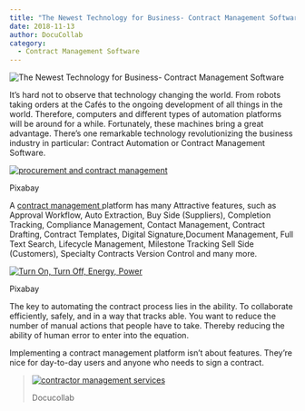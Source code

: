 ```yaml
---
title: "The Newest Technology for Business- Contract Management Software"
date: 2018-11-13
author: DocuCollab
category:
  - Contract Management Software
---
```


![The Newest Technology for Business- Contract Management Software](/img/blog/Docullab-2.jpg)

It’s hard not to observe that technology changing the world. From robots taking orders at the Cafés to the ongoing development of all things in the world. Therefore, computers and different types of automation platforms will be around for a while. Fortunately, these machines bring a great advantage. There’s one remarkable technology revolutionizing the business industry in particular: Contract Automation or Contract Management Software.

[![procurement and contract management](/img/blog/business-3167295__340.jpg)](https://pixabay.com/)

Pixabay

A [contract management ](https://docucollab.com/)platform has many Attractive features, such as Approval Workflow, Auto Extraction, Buy Side (Suppliers), Completion Tracking, Compliance Management, Contact Management, Contract Drafting, Contract Templates, Digital Signature,Document Management, Full Text Search, Lifecycle Management, Milestone Tracking Sell Side (Customers), Specialty Contracts Version Control and many more.

[![Turn On, Turn Off, Energy, Power](/img/blog/turn-on-2933016__340.jpg)](https://pixabay.com/)

Pixabay

The key to automating the contract process lies in the ability. To collaborate efficiently, safely, and in a way that tracks able. You want to reduce the number of manual actions that people have to take. Thereby reducing the ability of human error to enter into the equation.

Implementing a contract management platform isn’t about features. They’re nice for day-to-day users and anyone who needs to sign a contract.

> [![contractor management services](/img/blog/docucollabvid-1024x568.png)](https://docucollab.com/)
>
> Docucollab
